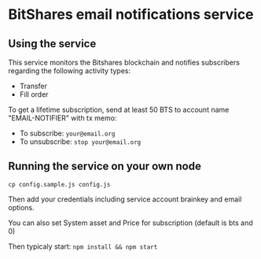 # BitShares email notifications service
## Using the service

This service monitors the Bitshares blockchain and notifies subscribers regarding the following activity types:
- Transfer
- Fill order

To get a lifetime subscription, send at least 50 BTS to account name "EMAIL-NOTIFIER" with tx memo:
- To subscribe: 
``
your@email.org 
``
- To unsubscribe: 
``
stop your@email.org
``

## Running the service on your own node 
``
cp config.sample.js config.js
``

Then add your credentials including service account brainkey and email options.

You can also set System asset and Price for subscription (default is bts and 0)

Then typicaly start:
``
npm install && npm start
``
